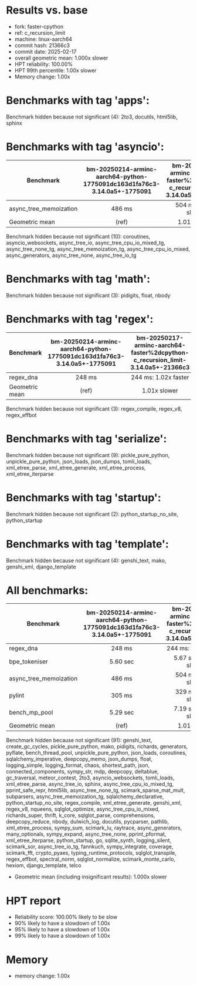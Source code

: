 # Results vs. base

- fork: faster-cpython
- ref: c_recursion_limit
- machine: linux-aarch64
- commit hash: 21366c3
- commit date: 2025-02-17
- overall geometric mean: 1.000x slower
- HPT reliability: 100.00%
- HPT 99th percentile: 1.00x slower
- Memory change: 1.00x

Benchmarks with tag 'apps':
===========================

Benchmark hidden because not significant (4): 2to3, docutils, html5lib, sphinx

Benchmarks with tag 'asyncio':
==============================

| Benchmark              | bm-20250214-arminc-aarch64-python-1775091dc163d1fa76c3-3.14.0a5+-1775091 | bm-20250217-arminc-aarch64-faster%2dcpython-c_recursion_limit-3.14.0a5+-21366c3 |
|------------------------|:------------------------------------------------------------------------:|:-------------------------------------------------------------------------------:|
| async_tree_memoization | 486 ms                                                                   | 504 ms: 1.04x slower                                                            |
| Geometric mean         | (ref)                                                                    | 1.01x slower                                                                    |

Benchmark hidden because not significant (10): coroutines, asyncio_websockets, async_tree_io, async_tree_cpu_io_mixed_tg, async_tree_none_tg, async_tree_memoization_tg, async_tree_cpu_io_mixed, async_generators, async_tree_none, async_tree_io_tg

Benchmarks with tag 'math':
===========================

Benchmark hidden because not significant (3): pidigits, float, nbody

Benchmarks with tag 'regex':
============================

| Benchmark      | bm-20250214-arminc-aarch64-python-1775091dc163d1fa76c3-3.14.0a5+-1775091 | bm-20250217-arminc-aarch64-faster%2dcpython-c_recursion_limit-3.14.0a5+-21366c3 |
|----------------|:------------------------------------------------------------------------:|:-------------------------------------------------------------------------------:|
| regex_dna      | 248 ms                                                                   | 244 ms: 1.02x faster                                                            |
| Geometric mean | (ref)                                                                    | 1.01x slower                                                                    |

Benchmark hidden because not significant (3): regex_compile, regex_v8, regex_effbot

Benchmarks with tag 'serialize':
================================

Benchmark hidden because not significant (9): pickle_pure_python, unpickle_pure_python, json_loads, json_dumps, tomli_loads, xml_etree_parse, xml_etree_generate, xml_etree_process, xml_etree_iterparse

Benchmarks with tag 'startup':
==============================

Benchmark hidden because not significant (2): python_startup_no_site, python_startup

Benchmarks with tag 'template':
===============================

Benchmark hidden because not significant (4): genshi_text, mako, genshi_xml, django_template

All benchmarks:
===============

| Benchmark              | bm-20250214-arminc-aarch64-python-1775091dc163d1fa76c3-3.14.0a5+-1775091 | bm-20250217-arminc-aarch64-faster%2dcpython-c_recursion_limit-3.14.0a5+-21366c3 |
|------------------------|:------------------------------------------------------------------------:|:-------------------------------------------------------------------------------:|
| regex_dna              | 248 ms                                                                   | 244 ms: 1.02x faster                                                            |
| bpe_tokeniser          | 5.60 sec                                                                 | 5.67 sec: 1.01x slower                                                          |
| async_tree_memoization | 486 ms                                                                   | 504 ms: 1.04x slower                                                            |
| pylint                 | 305 ms                                                                   | 329 ms: 1.08x slower                                                            |
| bench_mp_pool          | 5.29 sec                                                                 | 7.19 sec: 1.36x slower                                                          |
| Geometric mean         | (ref)                                                                    | 1.01x slower                                                                    |

Benchmark hidden because not significant (91): genshi_text, create_gc_cycles, pickle_pure_python, mako, pidigits, richards, generators, pyflate, bench_thread_pool, unpickle_pure_python, json_loads, coroutines, sqlalchemy_imperative, deepcopy_memo, json_dumps, float, logging_simple, logging_format, chaos, shortest_path, json, connected_components, sympy_str, mdp, deepcopy, deltablue, gc_traversal, meteor_contest, 2to3, asyncio_websockets, tomli_loads, xml_etree_parse, async_tree_io, sphinx, async_tree_cpu_io_mixed_tg, pprint_safe_repr, html5lib, async_tree_none_tg, scimark_sparse_mat_mult, subparsers, async_tree_memoization_tg, sqlalchemy_declarative, python_startup_no_site, regex_compile, xml_etree_generate, genshi_xml, regex_v8, nqueens, sqlglot_optimize, async_tree_cpu_io_mixed, richards_super, thrift, k_core, sqlglot_parse, comprehensions, deepcopy_reduce, nbody, dulwich_log, docutils, pycparser, pathlib, xml_etree_process, sympy_sum, scimark_lu, raytrace, async_generators, many_optionals, sympy_expand, async_tree_none, pprint_pformat, xml_etree_iterparse, python_startup, go, sqlite_synth, logging_silent, scimark_sor, async_tree_io_tg, fannkuch, sympy_integrate, coverage, scimark_fft, crypto_pyaes, typing_runtime_protocols, sqlglot_transpile, regex_effbot, spectral_norm, sqlglot_normalize, scimark_monte_carlo, hexiom, django_template, telco

- Geometric mean (including insignificant results): 1.000x slower

# HPT report

- Reliability score: 100.00% likely to be slow
- 90% likely to have a slowdown of 1.00x
- 95% likely to have a slowdown of 1.00x
- 99% likely to have a slowdown of 1.00x

# Memory
- memory change: 1.00x